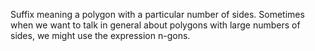Suffix meaning a polygon with a particular number of sides. Sometimes
when we want to talk in general about polygons with large numbers of
sides, we might use the expression n-gons.
